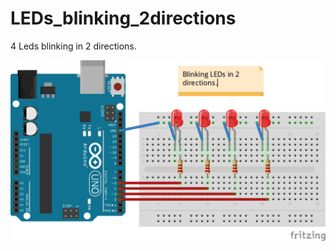 # LEDs_blinking_2directions
4 Leds blinking in 2 directions.

![LEDs_chaser.jpg](https://github.com/JelenaMaric/LEDs_blinking_2directions/blob/master/LEDs_chaser.jpg?raw=true)
